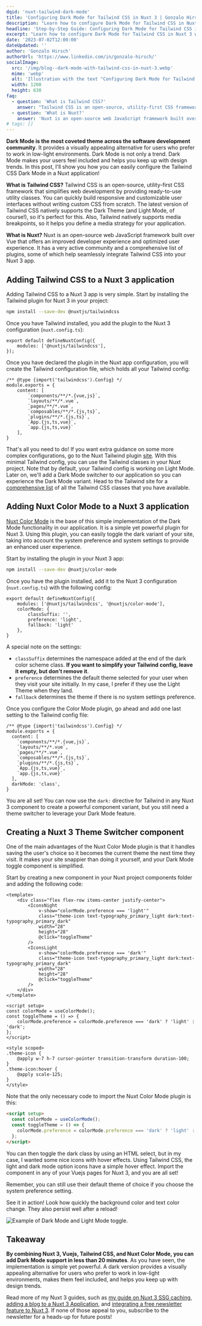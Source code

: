 ```yaml
---
dqid: 'nuxt-tailwind-dark-mode'
title: 'Configuring Dark Mode for Tailwind CSS in Nuxt 3 | Gonzalo Hirsch'
description: "Learn how to configure Dark Mode for Tailwind CSS in Nuxt 3 with this comprehensive tutorial, enhancing your website's aesthetics and user experience."
headline: 'Step-by-Step Guide: Configuring Dark Mode for Tailwind CSS in Nuxt 3'
excerpt: "Learn how to configure Dark Mode for Tailwind CSS in Nuxt 3 with this comprehensive tutorial, enhancing your website's aesthetics and user experience."
date: '2023-07-02T12:00:00'
dateUpdated: ''
author: 'Gonzalo Hirsch'
authorUrl: 'https://www.linkedin.com/in/gonzalo-hirsch/'
socialImage:
  src: '/img/blog--dark-mode-with-tailwind-css-in-nuxt-3.webp'
  mime: 'webp'
  alt: 'Illustration with the text "Configuring Dark Mode for Tailwind CSS in Nuxt 3"'
  width: 1200
  height: 630
faq:
  - question: 'What is Tailwind CSS?'
    answer: "Tailwind CSS is an open-source, utility-first CSS framework that simplifies web development by providing ready-to-use utility classes. You can quickly build responsive and customizable user interfaces without writing custom CSS from scratch. The latest version of Tailwind CSS natively supports the Dark Theme (and Light Mode, of course!), so it's perfect for this. Also, Tailwind natively supports media breakpoints, so it helps you define a media strategy for your application."
  - question: 'What is Nuxt?'
    answer: 'Nuxt is an open-source web JavaScript framework built over Vue that offers an improved developer experience and optimized user experience. It has a very active community and a comprehensive list of plugins, some of which help seamlessly integrate Tailwind CSS into your Nuxt 3 app.'
# tags: []
---
```


**Dark Mode is the most coveted theme across the software development community**. It provides a visually appealing alternative for users who prefer to work in low-light environments. Dark Mode is not only a trend. Dark Mode makes your users feel included and helps you keep up with design trends. In this post, I'll show you how you can easily configure the Tailwind CSS Dark Mode in a Nuxt application!

**What is Tailwind CSS?** Tailwind CSS is an open-source, utility-first CSS framework that simplifies web development by providing ready-to-use utility classes. You can quickly build responsive and customizable user interfaces without writing custom CSS from scratch. The latest version of Tailwind CSS natively supports the Dark Theme (and Light Mode, of course!), so it's perfect for this. Also, Tailwind natively supports media breakpoints, so it helps you define a media strategy for your application.

**What is Nuxt?** Nuxt is an open-source web JavaScript framework built over Vue that offers an improved developer experience and optimized user experience. It has a very active community and a comprehensive list of plugins, some of which help seamlessly integrate Tailwind CSS into your Nuxt 3 app.

## Adding Tailwind CSS to a Nuxt 3 application

Adding Tailwind CSS to a Nuxt 3 app is very simple. Start by installing the Tailwind plugin for Nuxt 3 in your project:

```bash
npm install --save-dev @nuxtjs/tailwindcss
```

Once you have Tailwind installed, you add the plugin to the Nuxt 3 configuration (`nuxt.config.ts`):

```typescript[nuxt.config.ts]
export default defineNuxtConfig({
    modules: ['@nuxtjs/tailwindcss'],
});
```

Once you have declared the plugin in the Nuxt app configuration, you will create the Tailwind configuration file, which holds all your Tailwind config:

```javascript[tailwind.config.js]
/** @type {import('tailwindcss').Config} */
module.exports = {
    content: [
        `components/**/*.{vue,js}`,
        `layouts/**/*.vue`,
        `pages/**/*.vue`,
        `composables/**/*.{js,ts}`,
        `plugins/**/*.{js,ts}`,
        `App.{js,ts,vue}`,
        `app.{js,ts,vue}`
    ],
}
```

That's all you need to do! If you want extra guidance on some more complex configurations, go to the Nuxt Tailwind plugin [site](https://tailwindcss.nuxtjs.org/getting-started/setup/). With this minimal Tailwind config, you can use the Tailwind classes in your Nuxt project. Note that by default, your Tailwind config is working on Light Mode. Later on, we'll add a Dark Mode switcher to our application so you can experience the Dark Mode variant. Head to the Tailwind site for a [comprehensive list](https://tailwindcss.com/docs/aspect-ratio) of all the Tailwind CSS classes that you have available.

## Adding Nuxt Color Mode to a Nuxt 3 application

[Nuxt Color Mode](https://color-mode.nuxtjs.org/) is the base of this simple implementation of the Dark Mode functionality in our application. It is a simple yet powerful plugin for Nuxt 3. Using this plugin, you can easily toggle the dark variant of your site, taking into account the system preference and system settings to provide an enhanced user experience.

Start by installing the plugin in your Nuxt 3 app:

```bash
npm install --save-dev @nuxtjs/color-mode
```

Once you have the plugin installed, add it to the Nuxt 3 configuration (`nuxt.config.ts`) with the following config:

```typescript[nuxt.config.ts]
export default defineNuxtConfig({
    modules: ['@nuxtjs/tailwindcss', '@nuxtjs/color-mode'],
    colorMode: {
        classSuffix: '',
        preference: 'light',
        fallback: 'light'
    },
}
```

A special note on the settings:

- `classSuffix` determines the namespace added at the end of the dark color scheme class. **If you want to simplify your Tailwind config, leave it empty, but don't remove it**.
- `preference` determines the default theme selected for your user when they visit your site initially. In my case, I prefer if they use the Light Theme when they land.
- `fallback` determines the theme if there is no system settings preference.

Once you configure the Color Mode plugin, go ahead and add one last setting to the Tailwind config file:

```javascript[tailwind.config.js]{12}
/** @type {import('tailwindcss').Config} */
module.exports = {
  content: [
    `components/**/*.{vue,js}`,
    `layouts/**/*.vue`,
    `pages/**/*.vue`,
    `composables/**/*.{js,ts}`,
    `plugins/**/*.{js,ts}`,
    `App.{js,ts,vue}`,
    `app.{js,ts,vue}`
  ],
  darkMode: 'class',
}
```

You are all set! You can now use the `dark:` directive for Tailwind in any Nuxt 3 component to create a powerful component variant, but you still need a theme switcher to leverage your Dark Mode feature.

## Creating a Nuxt 3 Theme Switcher component

One of the main advantages of the Nuxt Color Mode plugin is that it handles saving the user's choice so it becomes the current theme the next time they visit. It makes your site snappier than doing it yourself, and your Dark Mode toggle component is simplified.

Start by creating a new component in your Nuxt project components folder and adding the following code:

```html[/components/buttons/themeSwitch.vue]
<template>
    <div class="flex flex-row items-center justify-center">
        <IconsNight
            v-show="colorMode.preference === 'light'"
            class="theme-icon text-typography_primary_light dark:text-typography_primary_dark"
            width="28"
            height="28"
            @click="toggleTheme"
        />
        <IconsLight
            v-show="colorMode.preference === 'dark'"
            class="theme-icon text-typography_primary_light dark:text-typography_primary_dark"
            width="28"
            height="28"
            @click="toggleTheme"
        />
    </div>
</template>

<script setup>
const colorMode = useColorMode();
const toggleTheme = () => {
    colorMode.preference = colorMode.preference === 'dark' ? 'light' : 'dark';
};
</script>

<style scoped>
.theme-icon {
    @apply w-7 h-7 cursor-pointer transition-transform duration-100;
}
.theme-icon:hover {
    @apply scale-125;
}
</style>
```

Note that the only necessary code to import the Nuxt Color Mode plugin is this:

```html
<script setup>
  const colorMode = useColorMode();
  const toggleTheme = () => {
    colorMode.preference = colorMode.preference === 'dark' ? 'light' : 'dark';
  };
</script>
```

You can then toggle the dark class by using an HTML select, but in my case, I wanted some nice icons with hover effects. Using Tailwind CSS, the light and dark mode option icons have a simple hover effect. Import the component in any of your Vuejs pages for Nuxt 3, and you are all set!

Remember, you can still use their default theme of choice if you choose the system preference setting.

See it in action! Look how quickly the background color and text color change. They also persist well after a reload!

![Example of Dark Mode and Light Mode toggle.](/img/blog--dark-mode-with-tailwind-css-in-nuxt-3--example.gif)

## Takeaway

**By combining Nuxt 3, Vuejs, Tailwind CSS, and Nuxt Color Mode, you can add Dark Mode support in less than 20 minutes**. As you have seen, the implementation is simple yet powerful. A dark version provides a visually appealing alternative for users who prefer to work in low-light environments, makes them feel included, and helps you keep up with design trends.

Read more of my Nuxt 3 guides, such as [my guide on Nuxt 3 SSG caching](/blog/ultimate-guide-ssg-caching-with-nuxt-3/), [adding a blog to a Nuxt 3 Application](/blog/zero-to-blog-building-with-nuxt-3/), and [integrating a free newsletter feature to Nuxt 3](/blog/nuxt-3-free-newsletter-integration/). If none of those appeal to you, subscribe to the newsletter for a heads-up for future posts!
